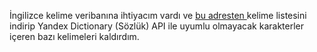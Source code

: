 İngilizce kelime veribanına ihtiyacım vardı ve <a href="https://gist.github.com/h3xx/1976236"> bu adresten </a> kelime listesini indirip Yandex Dictionary (Sözlük) API ile uyumlu olmayacak karakterler içeren bazı kelimeleri kaldırdım.